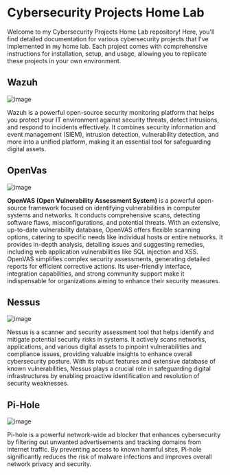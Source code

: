 # Cybersecurity Projects Home Lab

Welcome to my Cybersecurity Projects Home Lab repository! Here, you'll find detailed documentation for various cybersecurity projects that I've implemented in my home lab. Each project comes with comprehensive instructions for installation, setup, and usage, allowing you to replicate these projects in your own environment.


## Wazuh
![image](https://github.com/Shawn-Nichol/Cybersecurity-Projects/assets/30714313/2302ff5f-323a-4b87-8730-e8856300796b)

Wazuh is a powerful open-source security monitoring platform that helps you protect your IT environment against security threats, detect intrusions, and respond to incidents effectively. It combines security information and event management (SIEM), intrusion detection, vulnerability detection, and more into a unified platform, making it an essential tool for safeguarding digital assets.

## OpenVas
![image](https://github.com/Shawn-Nichol/Cybersecurity-Projects/assets/30714313/c7eb6cd0-f674-451e-99c6-ae0564ada1da)

**OpenVAS (Open Vulnerability Assessment System)** is a powerful open-source framework focused on identifying vulnerabilities in computer systems and networks. It conducts comprehensive scans, detecting software flaws, misconfigurations, and potential threats. With an extensive, up-to-date vulnerability database, OpenVAS offers flexible scanning options, catering to specific needs like individual hosts or entire networks. It provides in-depth analysis, detailing issues and suggesting remedies, including web application vulnerabilities like SQL injection and XSS. OpenVAS simplifies complex security assessments, generating detailed reports for efficient corrective actions. Its user-friendly interface, integration capabilities, and strong community support make it indispensable for organizations aiming to enhance their security measures.

## Nessus
![image](https://github.com/Shawn-Nichol/Cybersecurity-Projects/assets/30714313/85179f87-b799-4086-b46f-7d6c07ec2b81)

Nessus is a scanner and security assessment tool that helps identify and mitigate potential security risks in systems. It actively scans networks, applications, and various digital assets to pinpoint vulnerabilities and compliance issues, providing valuable insights to enhance overall cybersecurity posture. With its robust features and extensive database of known vulnerabilities, Nessus plays a crucial role in safeguarding digital infrastructures by enabling proactive identification and resolution of security weaknesses.

## Pi-Hole
![image](https://github.com/Shawn-Nichol/Cybersecurity-Projects/assets/30714313/5ca771ec-81fc-4acf-9d73-384b0bdf4da6)

Pi-hole is a powerful network-wide ad blocker that enhances cybersecurity by filtering out unwanted advertisements and tracking domains from internet traffic. By preventing access to known harmful sites, Pi-hole significantly reduces the risk of malware infections and improves overall network privacy and security.

